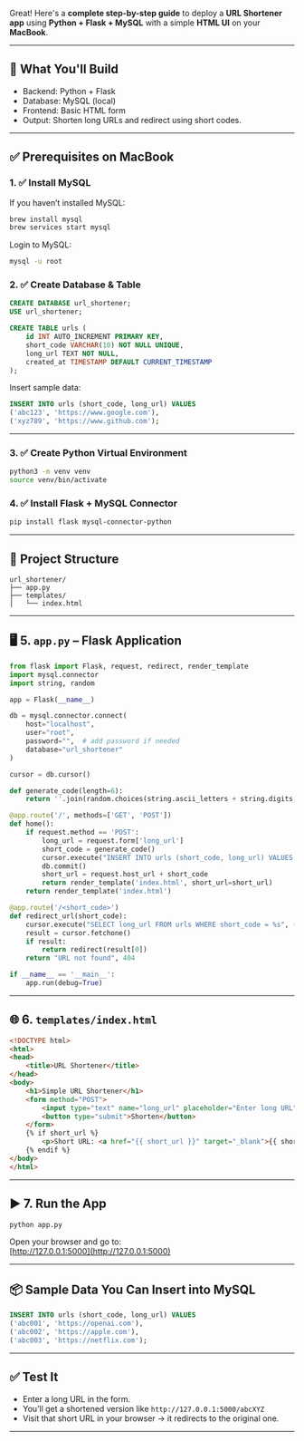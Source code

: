 Great! Here's a **complete step-by-step guide** to deploy a **URL Shortener app** using **Python + Flask + MySQL** with a simple **HTML UI** on your **MacBook**.

---

## 🧰 What You'll Build

- Backend: Python + Flask  
- Database: MySQL (local)  
- Frontend: Basic HTML form  
- Output: Shorten long URLs and redirect using short codes.

---

## ✅ Prerequisites on MacBook

### 1. ✅ Install MySQL
If you haven’t installed MySQL:
```bash
brew install mysql
brew services start mysql
```

Login to MySQL:
```bash
mysql -u root
```

### 2. ✅ Create Database & Table
```sql
CREATE DATABASE url_shortener;
USE url_shortener;

CREATE TABLE urls (
    id INT AUTO_INCREMENT PRIMARY KEY,
    short_code VARCHAR(10) NOT NULL UNIQUE,
    long_url TEXT NOT NULL,
    created_at TIMESTAMP DEFAULT CURRENT_TIMESTAMP
);
```

Insert sample data:
```sql
INSERT INTO urls (short_code, long_url) VALUES
('abc123', 'https://www.google.com'),
('xyz789', 'https://www.github.com');
```

---

### 3. ✅ Create Python Virtual Environment
```bash
python3 -m venv venv
source venv/bin/activate
```

### 4. ✅ Install Flask + MySQL Connector
```bash
pip install flask mysql-connector-python
```

---

## 🧠 Project Structure

```
url_shortener/
├── app.py
├── templates/
│   └── index.html
```

---

## 🖥️ 5. `app.py` – Flask Application

```python
from flask import Flask, request, redirect, render_template
import mysql.connector
import string, random

app = Flask(__name__)

db = mysql.connector.connect(
    host="localhost",
    user="root",
    password="",  # add password if needed
    database="url_shortener"
)

cursor = db.cursor()

def generate_code(length=6):
    return ''.join(random.choices(string.ascii_letters + string.digits, k=length))

@app.route('/', methods=['GET', 'POST'])
def home():
    if request.method == 'POST':
        long_url = request.form['long_url']
        short_code = generate_code()
        cursor.execute("INSERT INTO urls (short_code, long_url) VALUES (%s, %s)", (short_code, long_url))
        db.commit()
        short_url = request.host_url + short_code
        return render_template('index.html', short_url=short_url)
    return render_template('index.html')

@app.route('/<short_code>')
def redirect_url(short_code):
    cursor.execute("SELECT long_url FROM urls WHERE short_code = %s", (short_code,))
    result = cursor.fetchone()
    if result:
        return redirect(result[0])
    return "URL not found", 404

if __name__ == '__main__':
    app.run(debug=True)
```

---

## 🌐 6. `templates/index.html`

```html
<!DOCTYPE html>
<html>
<head>
    <title>URL Shortener</title>
</head>
<body>
    <h1>Simple URL Shortener</h1>
    <form method="POST">
        <input type="text" name="long_url" placeholder="Enter long URL" required>
        <button type="submit">Shorten</button>
    </form>
    {% if short_url %}
        <p>Short URL: <a href="{{ short_url }}" target="_blank">{{ short_url }}</a></p>
    {% endif %}
</body>
</html>
```

---

## ▶️ 7. Run the App

```bash
python app.py
```

Open your browser and go to:  
[http://127.0.0.1:5000](http://127.0.0.1:5000)

---

## 📦 Sample Data You Can Insert into MySQL

```sql
INSERT INTO urls (short_code, long_url) VALUES
('abc001', 'https://openai.com'),
('abc002', 'https://apple.com'),
('abc003', 'https://netflix.com');
```

---

## ✅ Test It

- Enter a long URL in the form.
- You’ll get a shortened version like `http://127.0.0.1:5000/abcXYZ`
- Visit that short URL in your browser → it redirects to the original one.

---

